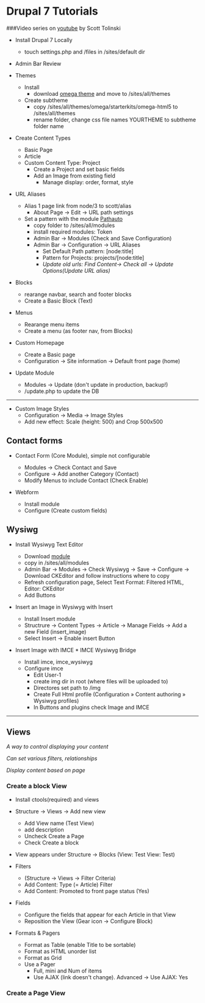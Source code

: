 # Drupal 7 Tutorials
###Video series on [youtube](https://www.youtube.com/watch?v=-cUWFLBZU5I&list=PL15BE2E8313A4E809&index=2) by Scott Tolinski

* Install Drupal 7 Locally
	* touch settings.php and /files in /sites/default dir

* Admin Bar Review

* Themes
	* Install
		* download [omega theme](https://www.drupal.org/project/omega) and move to /sites/all/themes
	* Create subtheme
		* copy /sites/all/themes/omega/starterkits/omega-html5 to /sites/all/themes
		* rename folder, change css file names YOURTHEME to subtheme folder name

* Create Content Types
	* Basic Page
	* Article
	* Custom Content Type: Project
		* Create a Project and set basic fields
		* Add an Image from existing field
			* Manage display: order, format, style

* URL Aliases
	* Alias 1 page link from node/3 to scott/alias 
		* About Page -> Edit -> URL path settings
	* Set a pattern with the module [Pathauto](https://www.drupal.org/project/pathauto)
		* copy folder to /sites/all/modules
		* install required modules: Token
		* Admin Bar -> Modules (Check and Save Configuration)
		* Admin Bar -> Configuration -> URL Aliases
			* Set Default Path pattern: [node:title]
			* Pattern for Projects: projects/[node:title]
			* _Update old urls: Find Content-> Check all -> Update Options(Update URL alias)_	

* Blocks
	* rearange navbar, search and footer blocks
	* Create a Basic Block (Text)

* Menus
	* Rearange menu items
	* Create a menu (as footer nav, from Blocks)

* Custom Homepage
	* Create a Basic page
	* Configuration -> Site information -> Default front page (home)

* Update Module
	* Modules -> Update (don't update in production, backup!)
	* /update.php to update the DB

----------------------------------
* Custom Image Styles
	* Configuration -> Media -> Image Styles
	* Add new effect: Scale (height: 500) and Crop 500x500


## Contact forms

* Contact Form (Core Module), simple not configurable
	* Modules -> Check Contact and Save
	* Configure -> Add another Category (Contact)
	* Modify Menus to include Contact (Check Enable)

* Webform
	* Install module
	* Configure (Create custom fields)

## Wysiwg

* Install Wysiwyg Text Editor
	* Download [module](https://www.drupal.org/project/wysiwyg)
	* copy in /sites/all/modules
	* Admin Bar -> Modules -> Check Wysiwyg -> Save -> Configure -> Download CKEditor and follow instructions where to copy
	* Refresh configuration page, Select Text Format: Filtered HTML, Editor: CKEditor
	* Add Buttons

* Insert an Image in Wysiwyg with Insert
	* Install Insert module
	* Structrure -> Content Types -> Article -> Manage Fields -> Add a new Field (insert_image)
	* Select Insert -> Enable insert Button

* Insert Image with IMCE * IMCE Wysiwyg Bridge
	* Install imce, imce_wysiwyg
	* Configure imce
		* Edit User-1
		* create img dir in root (where files will be uploaded to)
		* Directores set path to <root>/img
		* Create Full Html profile (Configuration » Content authoring » Wysiwyg profiles)
		* In Buttons and plugins check Image and IMCE

---------------------

## Views
_A way to control displaying your content_

_Can set various filters, relationships_

_Display content based on page_

### Create a block View 
* Install ctools(required) and views
* Structure -> Views -> Add new view
	* Add View name (Test View)
	* add description
	* Uncheck Create a Page
	* Check Create a block
* View appears under Structure -> Blocks (View: Test View: Test)

* Filters
	* (Structure -> Views -> Filter Criteria)
	* Add Content: Type (= Article) Filter
	* Add Content: Promoted to front page status (Yes)

* Fields
	* Configure the fields that appear for each Article in that View
	* Reposition the View (Gear icon -> Configure Block)


* Formats & Pagers
	* Format as Table (enable Title to be sortable)
	* Format as HTML unorder list
	* Format as Grid
	* Use a Pager 
		* Full, mini and Num of items
		* Use AJAX (link doesn't change). Advanced -> Use AJAX: Yes

### Create a Page View 